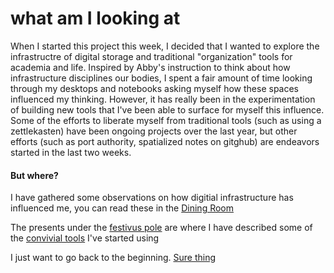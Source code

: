 # what am I looking at

When I started this project this week, I decided that I wanted to explore the infrastructre of digital storage and traditional "organization" tools for academia and life. Inspired by Abby's instruction to think about how infrastructure disciplines our bodies, I spent a fair amount of time looking through my desktops and notebooks asking myself how these spaces influenced my thinking. However, it has really been in the experimentation of building new tools that I've been able to surface for myself this influence. Some of the efforts to liberate myself from traditional tools (such as using a zettlekasten) have been ongoing projects over the last year, but other efforts (such as port authority, spatialized notes on gitghub) are endeavors started in the last two weeks. 


#### But where?
I have gathered some observations on how digitial infrastructure has influenced me, you can read these in the [Dining Room](https://github.com/SageGrey/exp-exp-exp/blob/main/xxxxx_locations/4_DiningRoom.md)  


The presents under the [festivus pole](5_livingRoom.md) are where I have described some of the [convivial tools](219_ConvivialTools.md) I've started using

I just want to go back to the beginning. [Sure thing](3_FestivusCelebration.md)
